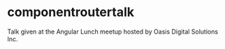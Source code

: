 # componentroutertalk
Talk given at the Angular Lunch meetup hosted by Oasis Digital Solutions Inc.
